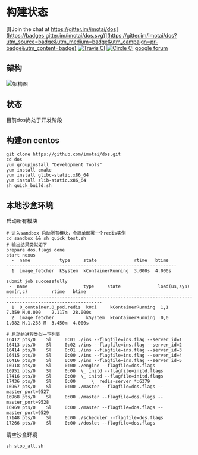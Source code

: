# 构建状态

[![Join the chat at https://gitter.im/imotai/dos](https://badges.gitter.im/imotai/dos.svg)](https://gitter.im/imotai/dos?utm_source=badge&utm_medium=badge&utm_campaign=pr-badge&utm_content=badge)
[![Travis CI](https://travis-ci.org/imotai/dos.svg?branch=master)](https://travis-ci.org/imotai/dos)
[![Circle CI](https://circleci.com/gh/imotai/dos.svg?style=svg)](https://circleci.com/gh/imotai/dos)
[google forum](https://groups.google.com/forum/#!forum/dos_dev)

## 架构
![架构图](https://github.com/imotai/dos/blob/master/images/dos.png?raw=true)  

## 状态
目前dos尚处于开发阶段
## 构建on centos

```
git clone https://github.com/imotai/dos.git
cd dos
yum groupinstall "Development Tools"
yum install cmake
yum install glibc-static.x86_64
yum install zlib-static.x86_64
sh quick_build.sh
```

## 本地沙盒环境

启动所有模块
```
# 进入sandbox 启动所有模块，会简单部署一个redis实例
cd sandbox && sh quick_test.sh
# 输出结果类似如下
prepare dos.flags done
start nexus
  -  name           type     state              rtime   btime
----------------------------------------------------------------
  1  image_fetcher  kSystem  kContainerRunning  3.000s  4.000s

submit job successfully
 -  name                     type     state              load(us,sys)  mem(r,c)         rtime   btime
----------------------------------------------------------------------------------------------------------
  1  0_container.0_pod.redis  kOci     kContainerRunning  1,1           7.359 M,0.000    2.117m  28.000s
  2  image_fetcher            kSystem  kContainerRunning  0,0           1.082 M,1.238 M  3.450m  4.000s

# 启动的进程类似一下列表
16412 pts/0    Sl     0:01 ./ins --flagfile=ins.flag --server_id=1
16413 pts/0    Sl     0:02 ./ins --flagfile=ins.flag --server_id=2
16414 pts/0    Sl     0:01 ./ins --flagfile=ins.flag --server_id=3
16415 pts/0    Sl     0:00 ./ins --flagfile=ins.flag --server_id=4
16416 pts/0    Sl     0:00 ./ins --flagfile=ins.flag --server_id=5
16918 pts/0    Sl     0:00 ./engine --flagfile=dos.flags
16951 pts/0    Sl     0:00  \_ initd --flagfile=initd.flags
17416 pts/0    Sl     0:00  \_ initd --flagfile=initd.flags
17436 pts/0    Sl     0:00      \_ redis-server *:6379
16967 pts/0    Sl     0:00 ./master --flagfile=dos.flags --master_port=9527
16968 pts/0    Sl     0:00 ./master --flagfile=dos.flags --master_port=9528
16969 pts/0    Sl     0:00 ./master --flagfile=dos.flags --master_port=9529
17148 pts/0    Sl     0:00 ./scheduler --flagfile=dos.flags
17266 pts/0    Sl     0:00 ./doslet --flagfile=dos.flags
```
清空沙盒环境
```
sh stop_all.sh
```
